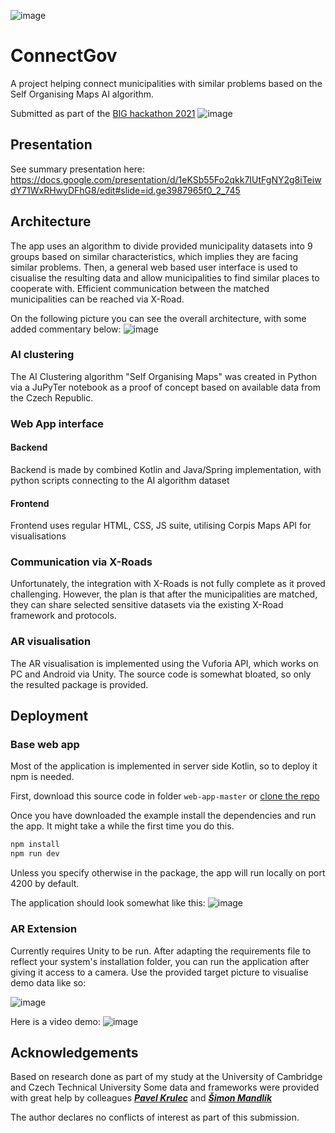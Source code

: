 ![image](https://user-images.githubusercontent.com/22589593/124494007-99db3b00-ddb6-11eb-9ffa-97be31fefb35.png)

# ConnectGov
A project helping connect municipalities with similar problems based on the Self Organising Maps AI algorithm.

Submitted as part of the [BIG hackathon 2021](https://euhack21.bemyapp.com/)
![image](https://user-images.githubusercontent.com/22589593/124494107-baa39080-ddb6-11eb-981f-80f4b17073f4.png)


## Presentation
See summary presentation here:
https://docs.google.com/presentation/d/1eKSb55Fo2qkk7IUtFgNY2g8iTeiwdY71WxRHwyDFhG8/edit#slide=id.ge3987965f0_2_745

## Architecture
The app uses an algorithm to divide provided municipality datasets into 9 groups based on similar characteristics, which implies they are facing similar problems. Then, a general web based user interface is used to cisualise the resulting data and allow municipalities to find similar places to cooperate with. Efficient communication between the matched municipalities can be reached via X-Road.

On the following picture you can see the overall architecture, with some added commentary below:
![image](https://user-images.githubusercontent.com/22589593/124495672-b1b3be80-ddb8-11eb-9729-7764e9bc6d49.png)

### AI clustering
The AI Clustering algorithm "Self Organising Maps" was created in Python via a JuPyTer notebook as a proof of concept based on available data from the Czech Republic.

### Web App interface
 #### Backend
 Backend is made by combined Kotlin and Java/Spring implementation, with python scripts connecting to the AI algorithm dataset
 #### Frontend
 Frontend uses regular HTML, CSS, JS suite, utilising Corpis Maps API for visualisations
 
### Communication via X-Roads
Unfortunately, the integration with X-Roads is not fully complete as it proved challenging. However, the plan is that after the municipalities are matched, they can share selected sensitive datasets via the existing X-Road framework and protocols.

### AR visualisation
The AR visualisation is implemented using the Vuforia API, which works on PC and Android via Unity. The source code is somewhat bloated, so only the resulted package is provided.


## Deployment
### Base web app
Most of the application is implemented in server side Kotlin, so to deploy it npm is needed.

First, download this source code  in folder ```web-app-master``` or [clone the repo](https://github.com/Plavit/ConnectGov/)

Once you have downloaded the example install the dependencies and run the app. It might take a while the first time you do this.

```bash
npm install
npm run dev
```

Unless you specify otherwise in the package, the app will run locally on port 4200 by default.

The application should look somewhat like this:
![image](https://user-images.githubusercontent.com/22589593/124493567-13bef480-ddb6-11eb-9bf0-4ac7b80f75c6.png)


### AR Extension
Currently requires Unity to be run. After adapting the requirements file to reflect your system's installation folder, you can run the application after giving it access to a camera. Use the provided target picture to visualise demo data like so:

![image](https://user-images.githubusercontent.com/22589593/124493508-00138e00-ddb6-11eb-8ddf-0d5f10e67ea4.png)

Here is a video demo:
![image](graphics/ar-demo.gif)


## Acknowledgements
Based on research done as part of my study at the University of Cambridge and Czech Technical University
Some data and frameworks were provided with great help by colleagues [*__Pavel Krulec__*](https://github.com/harakiwi1) and [*__Šimon Mandlík__*](https://github.com/SimonMandlik)

The author declares no conflicts of interest as part of this submission.
